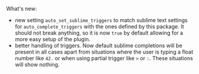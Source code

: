 What's new:
- new setting `auto_set_sublime_triggers` to match sublime text settings for
  `auto_complete_triggers` with the ones defined by this package. It should not
  break anything, so it is now `true` by default allowing for a more easy setup
  of the plugin.
- better handling of triggers. Now default sublime completions will be present
  in all cases apart from situations where the user is typing a float number
  like `42.` or when using partial trigger like `>` or `:`. These situations will show nothing.